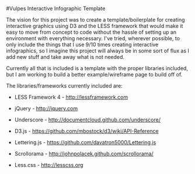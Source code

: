 #Vulpes Interactive Infographic Template

The vision for this project was to create a template/boilerplate for creating interactive graphics using D3 and the LESS framework that would make it easy to move from concept to code without the hassle of setting up an environment with everything necessary. I've tried, wherever possible, to only include the things that I use 9/10 times creating interactive infographics, so I imagine this project will always be in some sort of flux as I add new stuff and take away what is not needed.

Currently all that is included is a template with the proper libraries included, but I am working to build a better example/wireframe page to build off of. 


The libraries/frameworks currently included are:

* LESS Framework 4 - <http://lessframework.com>

* jQuery - <http://jquery.com>

* Underscore - <http://documentcloud.github.com/underscore/>

* D3.js - <https://github.com/mbostock/d3/wiki/API-Reference>

* Lettering.js - <https://github.com/davatron5000/Lettering.js>

* Scrollorama - <http://johnpolacek.github.com/scrollorama/>

* Less.css - <http://lesscss.org>